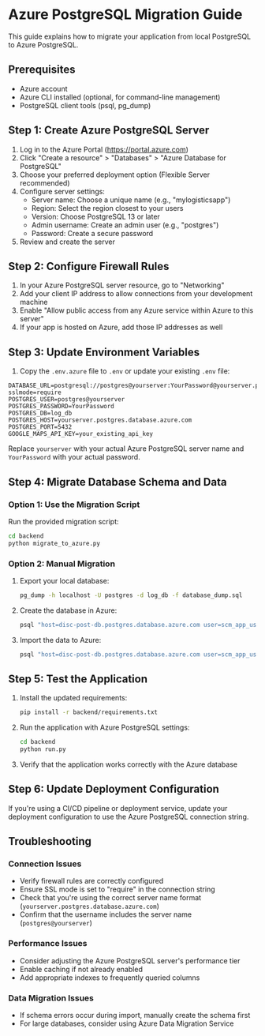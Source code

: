 # Azure PostgreSQL Migration Guide

This guide explains how to migrate your application from local PostgreSQL to Azure PostgreSQL.

## Prerequisites

- Azure account
- Azure CLI installed (optional, for command-line management)
- PostgreSQL client tools (psql, pg_dump)

## Step 1: Create Azure PostgreSQL Server

1. Log in to the Azure Portal (https://portal.azure.com)
2. Click "Create a resource" > "Databases" > "Azure Database for PostgreSQL"
3. Choose your preferred deployment option (Flexible Server recommended)
4. Configure server settings:
   - Server name: Choose a unique name (e.g., "mylogisticsapp")
   - Region: Select the region closest to your users
   - Version: Choose PostgreSQL 13 or later
   - Admin username: Create an admin user (e.g., "postgres")
   - Password: Create a secure password
5. Review and create the server

## Step 2: Configure Firewall Rules

1. In your Azure PostgreSQL server resource, go to "Networking"
2. Add your client IP address to allow connections from your development machine
3. Enable "Allow public access from any Azure service within Azure to this server"
4. If your app is hosted on Azure, add those IP addresses as well

## Step 3: Update Environment Variables

1. Copy the `.env.azure` file to `.env` or update your existing `.env` file:

```
DATABASE_URL=postgresql://postgres@yourserver:YourPassword@yourserver.postgres.database.azure.com:5432/log_db?sslmode=require
POSTGRES_USER=postgres@yourserver
POSTGRES_PASSWORD=YourPassword
POSTGRES_DB=log_db
POSTGRES_HOST=yourserver.postgres.database.azure.com
POSTGRES_PORT=5432
GOOGLE_MAPS_API_KEY=your_existing_api_key
```

Replace `yourserver` with your actual Azure PostgreSQL server name and `YourPassword` with your actual password.

## Step 4: Migrate Database Schema and Data

### Option 1: Use the Migration Script

Run the provided migration script:

```bash
cd backend
python migrate_to_azure.py
```

### Option 2: Manual Migration

1. Export your local database:
   ```bash
   pg_dump -h localhost -U postgres -d log_db -f database_dump.sql
   ```

2. Create the database in Azure:
   ```bash
   psql "host=disc-post-db.postgres.database.azure.com user=scm_app_user password=S3cur3Tr@ckP@ss dbname=scm_tracker_db sslmode=require" -c "CREATE DATABASE scm_tracker_db;"
   ```

3. Import the data to Azure:
   ```bash
   psql "host=disc-post-db.postgres.database.azure.com user=scm_app_user password=S3cur3Tr@ckP@ss dbname=scm_tracker_db sslmode=require" -f database_dump.sql
   ```

## Step 5: Test the Application

1. Install the updated requirements:
   ```bash
   pip install -r backend/requirements.txt
   ```

2. Run the application with Azure PostgreSQL settings:
   ```bash
   cd backend
   python run.py
   ```

3. Verify that the application works correctly with the Azure database

## Step 6: Update Deployment Configuration

If you're using a CI/CD pipeline or deployment service, update your deployment configuration to use the Azure PostgreSQL connection string.

## Troubleshooting

### Connection Issues

- Verify firewall rules are correctly configured
- Ensure SSL mode is set to "require" in the connection string
- Check that you're using the correct server name format (`yourserver.postgres.database.azure.com`)
- Confirm that the username includes the server name (`postgres@yourserver`)

### Performance Issues

- Consider adjusting the Azure PostgreSQL server's performance tier
- Enable caching if not already enabled
- Add appropriate indexes to frequently queried columns

### Data Migration Issues

- If schema errors occur during import, manually create the schema first
- For large databases, consider using Azure Data Migration Service